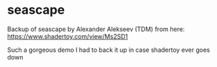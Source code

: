 # seascape

Backup of seascape by Alexander Alekseev (TDM) from here: https://www.shadertoy.com/view/Ms2SD1

Such a gorgeous demo I had to back it up in case shadertoy ever goes down
